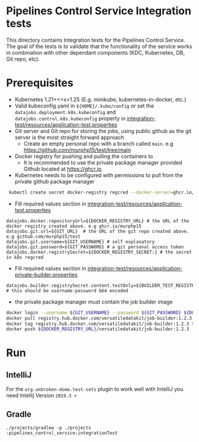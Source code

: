 # Pipelines Control Service Integration tests
This directory contains Integration tests for the Pipelines Control Service.
The goal of the tests is to validate that the functionality of the service
works in combination with other dependant components (KDC, Kubernetes, DB, Git repo, etc).

# Prerequisites
* Kubernetes 1.21+<=x>1.25 (E.g. minikube, kubernetes-in-docker, etc.)
* Valid kubeconfig.yaml in ```${HOME}/.kube/config``` or set the ```datajobs.deployment.k8s.kubeconfig``` and ```datajobs.control.k8s.kubeconfig``` property
  in [integration-test/resources/application-test.properties](./resources/application-test.properties)
* Git server and Git repo for storing the jobs, using public github as the git server is the most straight forward approach
  * Create an empty personal repo with a branch called `main`. e.g https://github.com/murphp15/test/tree/main
* Docker registry for pushing and pulling the containers to
  * It is recommended to use the private package manager provided Github located at https://ghcr.io.
* Kubernetes needs to be configured with permissions to pull from the private github package manager
```bash
 kubectl create secret docker-registry regcred --docker-server=ghcr.io/<my_username> --docker-username=<my_username> --docker-password=<github_personal_access_token> --docker-email=<your-email>
```
* Fill required values section in [integration-test/resources/application-test.properties](./resources/application-test.properties)
```properties
datajobs.docker.repositoryUrl=${DOCKER_REGISTRY_URL} # the URL of the docker registry created above. e.g ghcr.io/murphp15
datajobs.git.url=${GIT_URL}  # the URL of the git repo created above. e.g github.com/murphp15/test
datajobs.git.username=${GIT_USERNAME} # self explanatory
datajobs.git.password=${GIT_PASSWORD} # a git personal access token
datajobs.docker.registrySecret=${DOCKER_REGISTRY_SECRET:} # the secret in k8s regcred
```
* Fill required values section in [integration-test/resources/application-private-builder.properties](./resources/application-private-builder.properties)
```properties
datajobs.builder.registrySecret.content.testOnly=${BUILDER_TEST_REGISTRY_SECRET}  # this should be username:password b64 encoded
```
* the private package manager must contain the job builder image
```bash
docker login --username ${GIT_USERNAME} --password ${GIT_PASSWORD} ${DOCKER_REGISTRY_URL}
docker pull registry.hub.docker.com/versatiledatakit/job-builder:1.2.3
docker tag registry.hub.docker.com/versatiledatakit/job-builder:1.2.3 ${DOCKER_REGISTRY_URL}/versatiledatakit/job-builder:1.2.3
docker push ${DOCKER_REGISTRY_URL}/versatiledatakit/job-builder:1.2.3
```

# Run
## IntelliJ
For the ```org.unbroken-dome.test-sets``` plugin to work well with IntelliJ you need Intellij Version ```2019.3 +```

## Gradle
```./projects/gradlew -p ./projects :pipelines_control_service:integrationTest```
